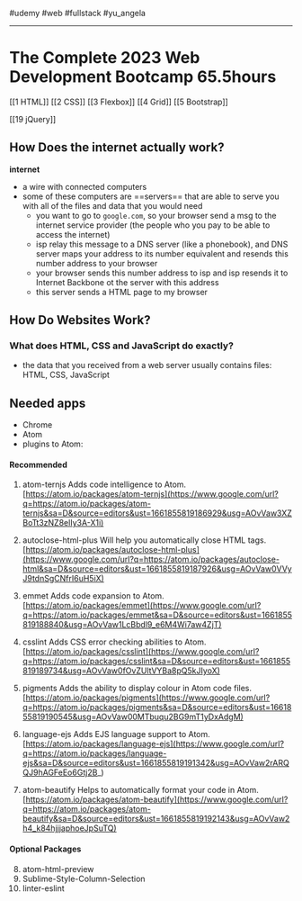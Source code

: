 #udemy #web #fullstack  #yu_angela 

-----
# The Complete 2023 Web Development Bootcamp 65.5hours

 [[1 HTML]]
 [[2 CSS]]
 [[3 Flexbox]]
 [[4 Grid]]
 [[5 Bootstrap]]


[[19 jQuery]]






## How Does the internet actually work?
**internet**
- a wire with connected computers
- some of these computers are ==servers== that are able to serve you with all of the files and data that you would need
	- you want to go to `google.com`, so your browser send a msg to the internet service provider (the people who you pay to be able to access the internet)
	- isp relay this message to a DNS server (like a phonebook), and DNS server maps your address to its number equivalent and resends this number address to your browser
	- your browser sends this number address to isp and isp resends it to Internet Backbone ot the server with this address
	- this server sends a HTML page to my browser

## How Do Websites Work? 
### What does HTML, CSS and JavaScript do exactly?
- the data that you received from a web server usually contains files: HTML, CSS, JavaScript

## Needed apps
- Chrome
- Atom
- plugins to Atom:
#### Recommended
1.  atom-ternjs
Adds code intelligence to Atom.
[https://atom.io/packages/atom-ternjs](https://www.google.com/url?q=https://atom.io/packages/atom-ternjs&sa=D&source=editors&ust=1661855819186929&usg=AOvVaw3XZBoTt3zNZ8elIy3A-X1i)

2.  autoclose-html-plus
Will help you automatically close HTML tags.
[https://atom.io/packages/autoclose-html-plus](https://www.google.com/url?q=https://atom.io/packages/autoclose-html&sa=D&source=editors&ust=1661855819187926&usg=AOvVaw0VVyJ9tdnSgCNfrI6uH5iX)

3.  emmet
Adds code expansion to Atom.
[https://atom.io/packages/emmet](https://www.google.com/url?q=https://atom.io/packages/emmet&sa=D&source=editors&ust=1661855819188840&usg=AOvVaw1LcBbdl9_e6M4Wi7aw4ZjT)

4.  csslint
Adds CSS error checking abilities to Atom.
[https://atom.io/packages/csslint](https://www.google.com/url?q=https://atom.io/packages/csslint&sa=D&source=editors&ust=1661855819189734&usg=AOvVaw0fOvZUltVYBa8pQ5kJIyoX)

5.  pigments
Adds the ability to display colour in Atom code files.
[https://atom.io/packages/pigments](https://www.google.com/url?q=https://atom.io/packages/pigments&sa=D&source=editors&ust=1661855819190545&usg=AOvVaw00MTbuqu2BG9mT1yDxAdgM)

6.  language-ejs
Adds EJS language support to Atom.
[https://atom.io/packages/language-ejs](https://www.google.com/url?q=https://atom.io/packages/language-ejs&sa=D&source=editors&ust=1661855819191342&usg=AOvVaw2rARQQJ9hAGFeEo6Gtj2B_)

7.  atom-beautify
Helps to automatically format your code in Atom.
[https://atom.io/packages/atom-beautify](https://www.google.com/url?q=https://atom.io/packages/atom-beautify&sa=D&source=editors&ust=1661855819192143&usg=AOvVaw2h4_k84hjjjaphoeJpSuTQ)

#### Optional Packages
8.  atom-html-preview
9.  Sublime-Style-Column-Selection
10.  linter-eslint





























